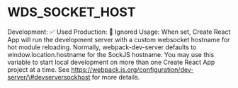 WDS\_SOCKET\_HOST
=================

Development: ✅ Used Production: 🚫 Ignored Usage: When set, Create React App will run the development server with a custom websocket hostname for hot module reloading. Normally, webpack-dev-server defaults to window.location.hostname for the SockJS hostname. You may use this variable to start local development on more than one Create React App project at a time. See https://webpack.js.org/configuration/dev-server/\#devserversockhost for more details.
